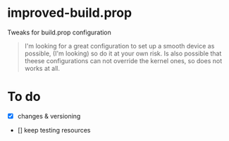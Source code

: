 # improved-build.prop
Tweaks for build.prop configuration 

>I'm looking for a great configuration to set up a smooth device as possible, (I'm looking) so do it at your own risk. Is also possible that theese configurations can not override the kernel ones, so does not works at all.

# To do
- [x] changes & versioning
- [] keep testing resources
